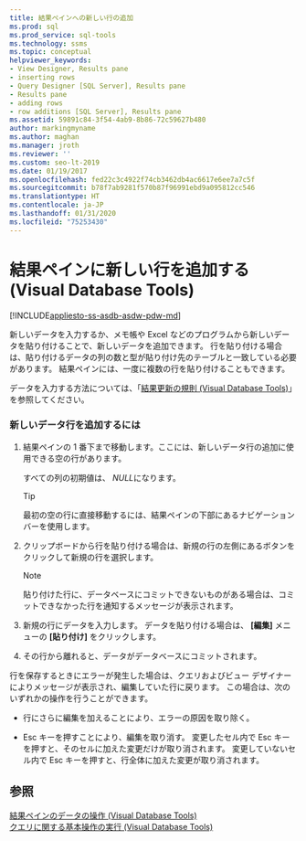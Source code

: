```yaml
---
title: 結果ペインへの新しい行の追加
ms.prod: sql
ms.prod_service: sql-tools
ms.technology: ssms
ms.topic: conceptual
helpviewer_keywords:
- View Designer, Results pane
- inserting rows
- Query Designer [SQL Server], Results pane
- Results pane
- adding rows
- row additions [SQL Server], Results pane
ms.assetid: 59891c84-3f54-4ab9-8b86-72c59627b480
author: markingmyname
ms.author: maghan
ms.manager: jroth
ms.reviewer: ''
ms.custom: seo-lt-2019
ms.date: 01/19/2017
ms.openlocfilehash: fed22c3c4922f74cb3462db4ac6617e6ee7a7c5f
ms.sourcegitcommit: b78f7ab9281f570b87f96991ebd9a095812cc546
ms.translationtype: HT
ms.contentlocale: ja-JP
ms.lasthandoff: 01/31/2020
ms.locfileid: "75253430"
---
```

# <a name="add-new-rows-in-the-results-pane-visual-database-tools"></a>結果ペインに新しい行を追加する (Visual Database Tools)

[!INCLUDE[appliesto-ss-asdb-asdw-pdw-md](../../includes/appliesto-ss-asdb-asdw-pdw-md.md)]

新しいデータを入力するか、メモ帳や Excel などのプログラムから新しいデータを貼り付けることで、新しいデータを追加できます。 行を貼り付ける場合は、貼り付けるデータの列の数と型が貼り付け先のテーブルと一致している必要があります。 結果ペインには、一度に複数の行を貼り付けることもできます。  
  
データを入力する方法については、「[結果更新の規則 (Visual Database Tools)](../../ssms/visual-db-tools/rules-for-updating-results-visual-database-tools.md)」を参照してください。  
  
### <a name="to-add-a-new-data-row"></a>新しいデータ行を追加するには  
  
1.  結果ペインの 1 番下まで移動します。ここには、新しいデータ行の追加に使用できる空の行があります。  
  
    すべての列の初期値は、 *NULL*になります。  
  
    > [!TIP]  
    > 最初の空の行に直接移動するには、結果ペインの下部にあるナビゲーション バーを使用します。  
  
2.  クリップボードから行を貼り付ける場合は、新規の行の左側にあるボタンをクリックして新規の行を選択します。  
  
    > [!NOTE]  
    > 貼り付けた行に、データベースにコミットできないものがある場合は、コミットできなかった行を通知するメッセージが表示されます。  
  
3.  新規の行にデータを入力します。 データを貼り付ける場合は、 **[編集]** メニューの **[貼り付け]** をクリックします。  
  
4.  その行から離れると、データがデータベースにコミットされます。  
  
行を保存するときにエラーが発生した場合は、クエリおよびビュー デザイナーによりメッセージが表示され、編集していた行に戻ります。 この場合は、次のいずれかの操作を行うことができます。  
  
-   行にさらに編集を加えることにより、エラーの原因を取り除く。  
  
-   Esc キーを押すことにより、編集を取り消す。 変更したセル内で Esc キーを押すと、そのセルに加えた変更だけが取り消されます。 変更していないセル内で Esc キーを押すと、行全体に加えた変更が取り消されます。  
  
## <a name="see-also"></a>参照  
[結果ペインのデータの操作 (Visual Database Tools)](../../ssms/visual-db-tools/work-with-data-in-the-results-pane-visual-database-tools.md)  
[クエリに関する基本操作の実行 (Visual Database Tools)](../../ssms/visual-db-tools/perform-basic-operations-with-queries-visual-database-tools.md)  
  
